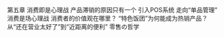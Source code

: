 第五章 消费即是心理战
产品滞销的原因只有一个
引入POS系统
走向“单品管理”
消费是场心理战
消费者的价值观在哪里？
“特色饭团”为何能成为热销产品？
从“还在营业太好了”到“近距离的便利”
零售の哲学